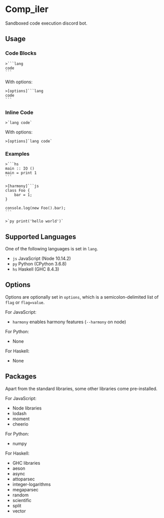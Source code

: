 # Comp_iler

Sandboxed code execution discord bot.

## Usage

### Code Blocks

````
>```lang
code
```
````

With options:

````
>[options]```lang
code
```
````

### Inline Code

```
>`lang code`
```

With options:

````
>[options]`lang code`
````

### Examples

````
>```hs
main :: IO ()
main = print 1
```
````

````
>[harmony]```js
class Foo {
    bar = 1;
}

console.log(new Foo().bar);
```
````

```
>`py print('hello world')`
```

## Supported Languages

One of the following languages is set in `lang`.

- `js` JavaScript (Node 10.14.2)
- `py` Python (CPython 3.6.8)
- `hs` Haskell (GHC 8.4.3)

## Options

Options are optionally set in `options`, which is a semicolon-delimited list of `flag` or `flag=value`. 

For JavaScript:
- `harmony` enables harmony features (`--harmony` on node)

For Python:
- None

For Haskell:
- None

## Packages

Apart from the standard libraries, some other libraries come pre-installed.

For JavaScript:
- Node libraries
- lodash
- moment
- cheerio

For Python:
- numpy

For Haskell:
- GHC libraries
- aeson
- async
- attoparsec
- integer-logarithms
- megaparsec
- random
- scientific
- split
- vector
